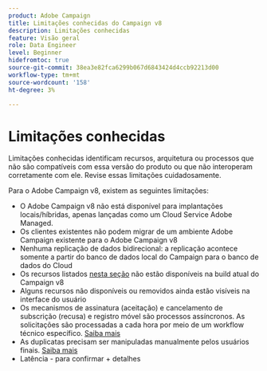 ```yaml
---
product: Adobe Campaign
title: Limitações conhecidas do Campaign v8
description: Limitações conhecidas
feature: Visão geral
role: Data Engineer
level: Beginner
hidefromtoc: true
source-git-commit: 38ea3e82fca6299b067d6843424d4ccb92213d00
workflow-type: tm+mt
source-wordcount: '158'
ht-degree: 3%

---
```


# Limitações conhecidas

Limitações conhecidas identificam recursos, arquitetura ou processos que não são compatíveis com essa versão do produto ou que não interoperam corretamente com ele. Revise essas limitações cuidadosamente.

Para o Adobe Campaign v8, existem as seguintes limitações:

* O Adobe Campaign v8 não está disponível para implantações locais/híbridas, apenas lançadas como um Cloud Service Adobe Managed.
* Os clientes existentes não podem migrar de um ambiente Adobe Campaign existente para o Adobe Campaign v8
* Nenhuma replicação de dados bidirecional: a replicação acontece somente a partir do banco de dados local do Campaign para o banco de dados do Cloud
* Os recursos listados [nesta seção](capability-matrix.md#gs-unavailable-features) não estão disponíveis na build atual do Campaign v8
* Alguns recursos não disponíveis ou removidos ainda estão visíveis na interface do usuário
* Os mecanismos de assinatura (aceitação) e cancelamento de subscrição (recusa) e registro móvel são processos assíncronos. As solicitações são processadas a cada hora por meio de um workflow técnico específico. [Saiba mais](../config/replication.md#tech-wf)
* As duplicatas precisam ser manipuladas manualmente pelos usuários finais. [Saiba mais](../dev/keys.md)
* Latência - para confirmar + detalhes
